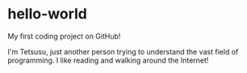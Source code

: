 # hello-world
My first coding project on GitHub!

I'm Tetsusu, just another person trying to understand the vast field of programming. I like reading and walking around the Internet!
